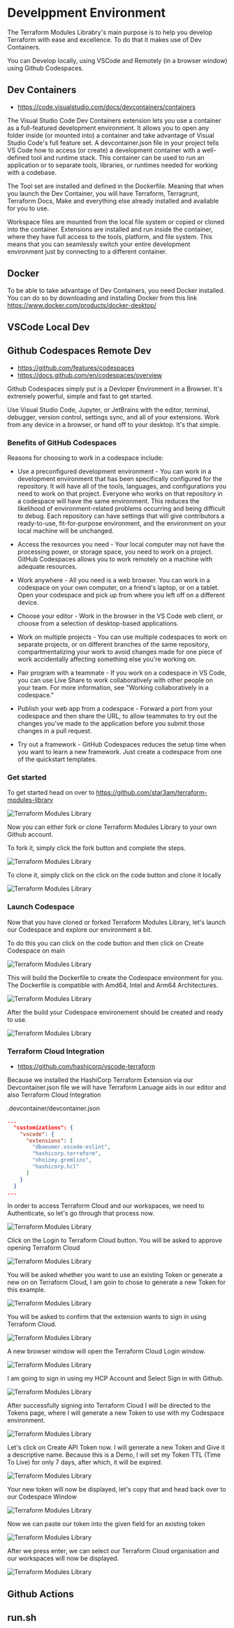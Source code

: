 # Develppment Environment

The Terraform Modules Librabry's main purpose is to help you develop Terraform with ease and excellence. To do that it makes use of Dev Containers.

You can Develop locally, using VSCode and Remotely (in a browser window) using Github Codespaces.

## Dev Containers

- https://code.visualstudio.com/docs/devcontainers/containers

The Visual Studio Code Dev Containers extension lets you use a container as a full-featured development environment. It allows you to open any folder inside (or mounted into) a container and take advantage of Visual Studio Code's full feature set. A devcontainer.json file in your project tells VS Code how to access (or create) a development container with a well-defined tool and runtime stack. This container can be used to run an application or to separate tools, libraries, or runtimes needed for working with a codebase.

The Tool set are installed and defined in the Dockerfile. Meaning that when you launch the Dev Container, you will have Terraform, Terragrunt, Terraform Docs, Make and everything else already installed and available for you to use.

Workspace files are mounted from the local file system or copied or cloned into the container. Extensions are installed and run inside the container, where they have full access to the tools, platform, and file system. This means that you can seamlessly switch your entire development environment just by connecting to a different container.

## Docker

To be able to take advantage of Dev Containers, you need Docker installed. You can do so by downloading and installing Docker from this link https://www.docker.com/products/docker-desktop/

## VSCode Local Dev

## Github Codespaces Remote Dev

- https://github.com/features/codespaces
- https://docs.github.com/en/codespaces/overview

Github Codespaces simply put is a Devloper Environment in a Browser. It's extremely powerful, simple and fast to get started.  

Use Visual Studio Code, Jupyter, or JetBrains with the editor, terminal, debugger, version control, settings sync, and all of your extensions. Work from any device in a browser, or hand off to your desktop. It's that simple.

### Benefits of GitHub Codespaces

Reasons for choosing to work in a codespace include:

- Use a preconfigured development environment - You can work in a development environment that has been specifically configured for the repository. It will have all of the tools, languages, and configurations you need to work on that project. Everyone who works on that repository in a codespace will have the same environment. This reduces the likelihood of environment-related problems occurring and being difficult to debug. Each repository can have settings that will give contributors a ready-to-use, fit-for-purpose environment, and the environment on your local machine will be unchanged.

- Access the resources you need - Your local computer may not have the processing power, or storage space, you need to work on a project. GitHub Codespaces allows you to work remotely on a machine with adequate resources.

- Work anywhere - All you need is a web browser. You can work in a codespace on your own computer, on a friend's laptop, or on a tablet. Open your codespace and pick up from where you left off on a different device.

- Choose your editor - Work in the browser in the VS Code web client, or choose from a selection of desktop-based applications.

- Work on multiple projects - You can use multiple codespaces to work on separate projects, or on different branches of the same repository, compartmentalizing your work to avoid changes made for one piece of work accidentally affecting something else you're working on.

- Pair program with a teammate - If you work on a codespace in VS Code, you can use Live Share to work collaboratively with other people on your team. For more information, see "Working collaboratively in a codespace."

- Publish your web app from a codespace - Forward a port from your codespace and then share the URL, to allow teammates to try out the changes you've made to the application before you submit those changes in a pull request.

- Try out a framework - GitHub Codespaces reduces the setup time when you want to learn a new framework. Just create a codespace from one of the quickstart templates.

### Get started

To get started head on over to https://github.com/star3am/terraform-modules-library

![Terraform Modules Library](../../images/github-terraform-modules-library-repository.png?raw=true "Terraform Modules Library")

Now you can either fork or clone Terraform Modules Library to your own Github account.

To fork it, simply click the fork button and complete the steps.

![Terraform Modules Library](../../images/github-terraform-modules-library-repository-fork.png?raw=true "Terraform Modules Library")

To clone it, simply click on the click on the code button and clone it locally

![Terraform Modules Library](../../images/github-terraform-modules-library-repository-clone.png?raw=true "Terraform Modules Library")

### Launch Codespace

Now that you have cloned or forked Terraform Modules Library, let's launch our Codespace and explore our environment a bit.

To do this you can click on the code button and then click on Create Codespace on main

![Terraform Modules Library](../../images/github-terraform-modules-library-create-codespace.png?raw=true "Terraform Modules Library")

This will build the Dockerfile to create the Codespace environment for you. The Dockerfile is compatible with Amd64, Intel and Arm64 Architectures.

![Terraform Modules Library](../../images/github-terraform-modules-library-build-codespace.png?raw=true "Terraform Modules Library")

After the build your Codespace environement should be created and ready to use.

![Terraform Modules Library](../../images/github-terraform-modules-library-codespace.png?raw=true "Terraform Modules Library")

### Terraform Cloud Integration

- https://github.com/hashicorp/vscode-terraform

Because we installed the HashiCorp Terraform Extension via our Devcontainer.json file we will have Terraform Lanuage aids in our editor and also Terraform Cloud Integration

.devcontainer/devcontainer.json
```json
...
  "customizations": {
    "vscode": {
      "extensions": [
        "dbaeumer.vscode-eslint",
        "hashicorp.terraform",
        "nhoizey.gremlins",
        "hashicorp.hcl"
      ]
    }
  }
...
```
In order to access Terraform Cloud and our workspaces, we need to Authenticate, so let's go through that process now.

![Terraform Modules Library](../../images/github-terraform-modules-library-codespace-terraform-cloud-login.png?raw=true "Terraform Modules Library")

Click on the Login to Terraform Cloud button. You will be asked to approve opening Terraform Cloud

![Terraform Modules Library](../../images/github-terraform-modules-library-codespace-terraform-cloud-login-extension-wants-to-sign-in-enter-token-open-tfc.png?raw=true "Terraform Modules Library")

You will be asked whether you want to use an existing Token or generate a new on on Terraform Cloud, I am goin to chose to generate a new Token for this example.

![Terraform Modules Library](../../images/github-terraform-modules-library-codespace-terraform-cloud-login-extension-wants-to-sign-in-enter-token.png?raw=true "Terraform Modules Library")

You will be asked to confirm that the extension wants to sign in using Terraform Cloud.

![Terraform Modules Library](../../images/github-terraform-modules-library-codespace-terraform-cloud-login-extension-wants-to-sign-in.png?raw=true "Terraform Modules Library")

A new browser window will open the Terraform Cloud Login window.

![Terraform Modules Library](../../images/github-terraform-modules-library-codespace-terraform-cloud-login-to-terraform-cloud.png?raw=true "Terraform Modules Library")

I am going to sign in using my HCP Account and Select Sign in with Github.

![Terraform Modules Library](../../images/github-terraform-modules-library-codespace-terraform-cloud-login-to-terraform-cloud-using-github.png?raw=true "Terraform Modules Library")

After successfully signing into Terraform Cloud I will be directed to the Tokens page, where I will generate a new Token to use with my Codespace environment.

![Terraform Modules Library](../../images/github-terraform-modules-library-codespace-terraform-cloud-tokens.png?raw=true "Terraform Modules Library")

Let's click on Create API Token now. I will generate a new Token and Give it a descriptive name. Because this is a Demo, I will set my Token TTL (Time To Live) for only 7 days, after which, it will be expired.

![Terraform Modules Library](../../images/github-terraform-modules-library-codespace-terraform-cloud-tokens-create-api-token.png?raw=true "Terraform Modules Library")

Your new token will now be displayed, let's copy that and head back over to our Codespace Window

![Terraform Modules Library](../../images/github-terraform-modules-library-codespace-terraform-cloud-tokens-api-token.png?raw=true "Terraform Modules Library")

Now we can paste our token into the given field for an existing token

![Terraform Modules Library](../../images/github-terraform-modules-library-codespace-terraform-cloud-paste-api-token.png?raw=true "Terraform Modules Library")

After we press enter, we can select our Terraform Cloud organisation and our workspaces will now be displayed.

![Terraform Modules Library](../../images/github-terraform-modules-library-codespace-terraform-cloud-logged-in.png?raw=true "Terraform Modules Library")

## Github Actions

## run.sh
